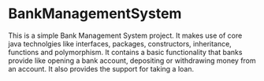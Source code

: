 # BankManagementSystem
This is a simple Bank Management System project. It makes use of core java technolgies like interfaces, packages, constructors, inheritance, functions and polymorphism. It contains a basic functionality that banks provide like opening a bank account, depositing or withdrawing money from an account. It also provides the support for taking a loan.
